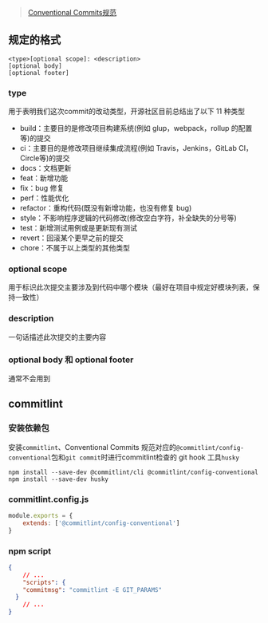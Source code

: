> [Conventional Commits规范](https://link.juejin.im/?target=https%3A%2F%2Fconventionalcommits.org%2F%23conventional-commits-100-beta2) 

## 规定的格式

```poe
<type>[optional scope]: <description>
[optional body]
[optional footer]
```

### type

用于表明我们这次commit的改动类型，开源社区目前总结出了以下 11 种类型

- build：主要目的是修改项目构建系统(例如 glup，webpack，rollup 的配置等)的提交
- ci：主要目的是修改项目继续集成流程(例如 Travis，Jenkins，GitLab CI，Circle等)的提交
- docs：文档更新
- feat：新增功能
- fix：bug 修复
- perf：性能优化
- refactor：重构代码(既没有新增功能，也没有修复 bug)
- style：不影响程序逻辑的代码修改(修改空白字符，补全缺失的分号等)
- test：新增测试用例或是更新现有测试
- revert：回滚某个更早之前的提交
- chore：不属于以上类型的其他类型

### optional scope

用于标识此次提交主要涉及到代码中哪个模块（最好在项目中规定好模块列表，保持一致性）

### description

一句话描述此次提交的主要内容

### optional body 和 optional footer

通常不会用到

## commitlint

### 安装依赖包

安装`commitlint`、Conventional Commits 规范对应的`@commitlint/config-conventional`包和`git commit`时进行commitlint检查的 git hook 工具`husky`

```
npm install --save-dev @commitlint/cli @commitlint/config-conventional
npm install --save-dev husky
```

### commitlint.config.js

```js
module.exports = {
	extends: ['@commitlint/config-conventional']
}
```

### npm script

```json
{
	// ...
	"scripts": {
    "commitmsg": "commitlint -E GIT_PARAMS"
  }
	// ...
}
```

